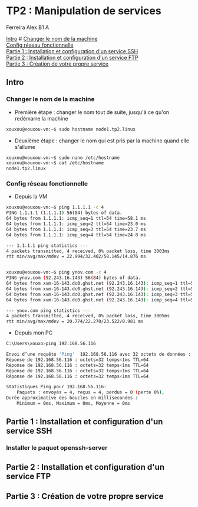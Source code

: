 # TP2 : Manipulation de services

Ferreira Alex B1 A

[Intro](#Intro) #
    [Changer le nom de la machine](#pr1)   
    [Config réseau fonctionnelle](#pr2)  
[Partie 1 : Installation et configuration d'un service SSH](#p1)  
[Partie 2 : Installation et configuration d'un service FTP](#p2)  
[Partie 3 : Création de votre propre service](#p3)  


## Intro

### Changer le nom de la machine <a name="pr1"></a>

- Première étape : changer le nom tout de suite, jusqu'à ce qu'on redémarre la machine

```bash
xouxou@xouxou-vm:~$ sudo hostname node1.tp2.linux
```
- Deuxième étape : changer le nom qui est pris par la machine quand elle s'allume
```bash
xouxou@xouxou-vm:~$ sudo nano /etc/hostname
xouxou@xouxou-vm:~$ cat /etc/hostname
node1.tp2.linux
```

###  Config réseau fonctionnelle <a name="pr2"></a>

- Depuis la VM
```bash
xouxou@xouxou-vm:~$ ping 1.1.1.1 -c 4
PING 1.1.1.1 (1.1.1.1) 56(84) bytes of data.
64 bytes from 1.1.1.1: icmp_seq=1 ttl=54 time=58.1 ms
64 bytes from 1.1.1.1: icmp_seq=2 ttl=54 time=23.0 ms
64 bytes from 1.1.1.1: icmp_seq=3 ttl=54 time=23.7 ms
64 bytes from 1.1.1.1: icmp_seq=4 ttl=54 time=24.8 ms

--- 1.1.1.1 ping statistics ---
4 packets transmitted, 4 received, 0% packet loss, time 3003ms
rtt min/avg/max/mdev = 22.994/32.402/58.145/14.876 ms


xouxou@xouxou-vm:~$ ping ynov.com -c 4
PING ynov.com (92.243.16.143) 56(84) bytes of data.
64 bytes from xvm-16-143.dc0.ghst.net (92.243.16.143): icmp_seq=1 ttl=50 time=22.3 ms
64 bytes from xvm-16-143.dc0.ghst.net (92.243.16.143): icmp_seq=2 ttl=50 time=20.8 ms
64 bytes from xvm-16-143.dc0.ghst.net (92.243.16.143): icmp_seq=3 ttl=50 time=23.5 ms
64 bytes from xvm-16-143.dc0.ghst.net (92.243.16.143): icmp_seq=4 ttl=50 time=22.5 ms

--- ynov.com ping statistics ---
4 packets transmitted, 4 received, 0% packet loss, time 3005ms
rtt min/avg/max/mdev = 20.774/22.270/23.522/0.981 ms
```
- Depuis mon PC
```bash
C:\Users\xouxo>ping 192.168.56.116

Envoi d’une requête 'Ping'  192.168.56.116 avec 32 octets de données :
Réponse de 192.168.56.116 : octets=32 temps<1ms TTL=64
Réponse de 192.168.56.116 : octets=32 temps<1ms TTL=64
Réponse de 192.168.56.116 : octets=32 temps<1ms TTL=64
Réponse de 192.168.56.116 : octets=32 temps<1ms TTL=64

Statistiques Ping pour 192.168.56.116:
    Paquets : envoyés = 4, reçus = 4, perdus = 0 (perte 0%),
Durée approximative des boucles en millisecondes :
    Minimum = 0ms, Maximum = 0ms, Moyenne = 0ms
```


## Partie 1 : Installation et configuration d'un service SSH <a name="p1"></a>

### Installer le paquet openssh-server


## Partie 2 : Installation et configuration d'un service FTP <a name="p2"></a>



## Partie 3 : Création de votre propre service <a name="p3"></a>